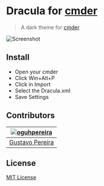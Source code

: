 # Dracula for [cmder](http://cmder.net/)

> A dark theme for [cmder](http://cmder.net/).

![Screenshot](https://raw.githubusercontent.com/oguhpereira/Dracula-cmder/master/cmdericon.PNG)

## Install

* Open your cmder
* Click Win+Alt+P
* Click in Import
* Select the Dracula.xml
* Save Settings

## Contributors

[![oguhpereira](https://avatars3.githubusercontent.com/u/24482087?s=70&v=3)](https://github.com/oguhpereira) |
--- |
[Gustavo Pereira](https://github.com/oguhpereira) |


## License

[MIT License](./LICENSE)
